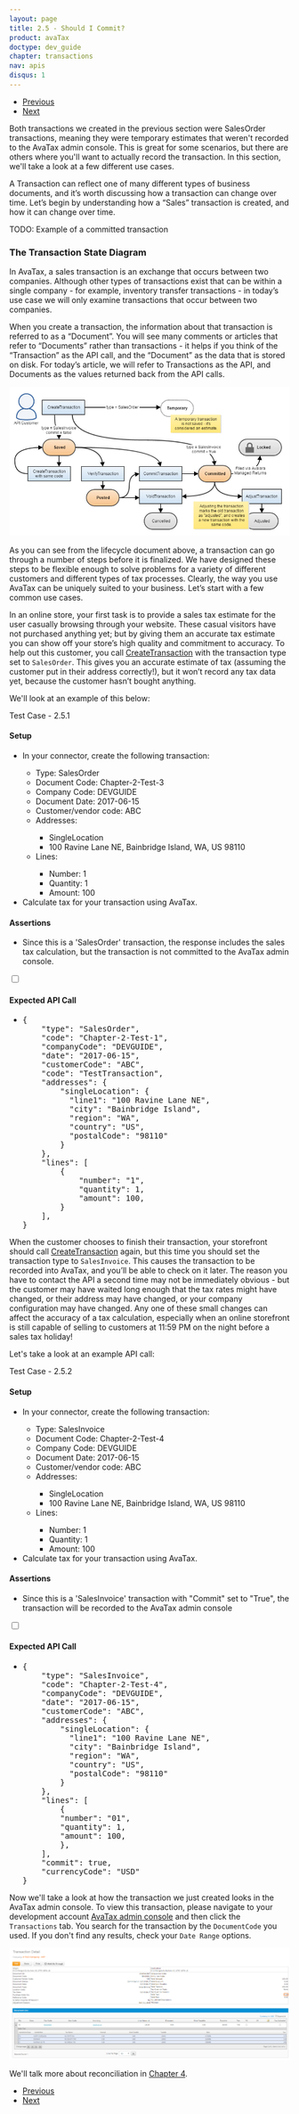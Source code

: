 ```yaml
---
layout: page
title: 2.5 - Should I Commit?
product: avaTax
doctype: dev_guide
chapter: transactions
nav: apis
disqus: 1
---
```

<ul class="pager">
  <li class="previous"><a href="/avatax/dev-guide/transactions/examples/"><i class="glyphicon glyphicon-chevron-left"></i>Previous</a></li>
  <li class="next"><a href="/avatax/dev-guide/transactions/document-types/">Next<i class="glyphicon glyphicon-chevron-right"></i></a></li>
</ul>

Both transactions we created in the previous section were SalesOrder transactions, meaning they were temporary estimates that weren't recorded to the AvaTax admin console. This is great for some scenarios, but there are others where you'll want to actually record the transaction. In this section, we'll take a look at a few different use cases.

A Transaction can reflect one of many different types of business documents, and it’s worth discussing how a transaction can change over time. Let’s begin by understanding how a “Sales” transaction is created, and how it can change over time.

TODO: Example of a committed transaction

<h3>The Transaction State Diagram</h3>

In AvaTax, a sales transaction is an exchange that occurs between two companies. Although other types of transactions exist that can be within a single company - for example, inventory transfer transactions - in today’s use case we will only examine transactions that occur between two companies.

When you create a transaction, the information about that transaction is referred to as a “Document”. You will see many comments or articles that refer to “Documents” rather than transactions - it helps if you think of the “Transaction” as the API call, and the “Document” as the data that is stored on disk. For today’s article, we will refer to Transactions as the API, and Documents as the values returned back from the API calls.

<img class="dev-guide-pic" src="/avatax/dev-guide/transactions/transaction-commit.png">

As you can see from the lifecycle document above, a transaction can go through a number of steps before it is finalized. We have designed these steps to be flexible enough to solve problems for a variety of different customers and different types of tax processes. Clearly, the way you use AvaTax can be uniquely suited to your business. Let’s start with a few common use cases.

In an online store, your first task is to provide a sales tax estimate for the user casually browsing through your website. These casual visitors have not purchased anything yet; but by giving them an accurate tax estimate you can show off your store’s high quality and commitment to accuracy. To help out this customer, you call <a class="dev-guide-link" href="https://developer.avalara.com/api-reference/avatax/rest/v2/methods/Transactions/CreateTransaction/">CreateTransaction</a> with the transaction type set to <code>SalesOrder</code>. This gives you an accurate estimate of tax (assuming the customer put in their address correctly!), but it won’t record any tax data yet, because the customer hasn’t bought anything.

We'll look at an example of this below:
<div class="dev-guide-test" id="test1">
<div class="dev-guide-test-heading">Test Case - 2.5.1 </div>
<div class="dev-guide-test-content">
<h4>Setup</h4>
<ul class="dev-guide-list">
    <li>In your connector, create the following transaction:</li>
    <ul class="dev-guide-list">
        <li>Type: SalesOrder</li>
        <li>Document Code: Chapter-2-Test-3</li>
        <li>Company Code: DEVGUIDE</li>
        <li>Document Date: 2017-06-15</li>
        <li>Customer/vendor code: ABC</li>
        <li>Addresses:</li>
            <ul class="dev-guide-list">
                <li>SingleLocation</li>
                <li>100 Ravine Lane NE, Bainbridge Island, WA, US 98110</li>
            </ul>
        <li>Lines:</li>
            <ul class="dev-guide-list">
                <li>Number: 1</li>
                <li>Quantity: 1</li>
                <li>Amount: 100</li>
            </ul>
    </ul>
    <li>Calculate tax for your transaction using AvaTax.</li>
</ul>

<h4>Assertions</h4>
<ul class="dev-guide-list">
    <li>Since this is a 'SalesOrder' transaction, the response includes the sales tax calculation, but the transaction is not committed to the AvaTax admin console.</li>
</ul>

<div class="dev-guide-dropdown">
    <input id="checkbox_toggle" type="checkbox" />
    <i id="icon-up" class="glyphicon glyphicon-chevron-down"></i><i id="icon-down" class="glyphicon glyphicon-chevron-right"></i>
    <label for="checkbox_toggle"><h4>Expected API Call</h4></label>
    <ul class="dev-guide-dropdown-content">
        <li>
            <pre>
{
    "type": "SalesOrder",
    "code": "Chapter-2-Test-1",
    "companyCode": "DEVGUIDE",
    "date": "2017-06-15",
    "customerCode": "ABC",
    "code": "TestTransaction",
    "addresses": {
        "singleLocation": {
          "line1": "100 Ravine Lane NE",
          "city": "Bainbridge Island",
          "region": "WA",
          "country": "US",
          "postalCode": "98110"
        }
    },
    "lines": [
        {
            "number": "1",
            "quantity": 1,
            "amount": 100,
        }
    ],
}
</pre>
        </li>
    </ul>
</div>
</div>
</div>

When the customer chooses to finish their transaction, your storefront should call <a class="dev-guide-link" href="https://developer.avalara.com/api-reference/avatax/rest/v2/methods/Transactions/CreateTransaction/">CreateTransaction</a> again, but this time you should set the transaction type to <code>SalesInvoice</code>. This causes the transaction to be recorded into AvaTax, and you’ll be able to check on it later. The reason you have to contact the API a second time may not be immediately obvious - but the customer may have waited long enough that the tax rates might have changed, or their address may have changed, or your company configuration may have changed. Any one of these small changes can affect the accuracy of a tax calculation, especially when an online storefront is still capable of selling to customers at 11:59 PM on the night before a sales tax holiday!

Let's take a look at an example API call:
<div class="dev-guide-test" id="test2">
<div class="dev-guide-test-heading">Test Case - 2.5.2 </div>
<div class="dev-guide-test-content">
<h4>Setup</h4>
<ul class="dev-guide-list">
    <li>In your connector, create the following transaction:</li>
    <ul class="dev-guide-list">
        <li>Type: SalesInvoice</li>
        <li>Document Code: Chapter-2-Test-4</li>
        <li>Company Code: DEVGUIDE</li>
        <li>Document Date: 2017-06-15</li>
        <li>Customer/vendor code: ABC</li>
        <li>Addresses:</li>
            <ul class="dev-guide-list">
                <li>SingleLocation</li>
                <li>100 Ravine Lane NE, Bainbridge Island, WA, US 98110</li>
            </ul>
        <li>Lines:</li>
            <ul class="dev-guide-list">
                <li>Number: 1</li>
                <li>Quantity: 1</li>
                <li>Amount: 100</li>
            </ul>
    </ul>
    <li>Calculate tax for your transaction using AvaTax.</li>
</ul>

<h4>Assertions</h4>
<ul class="dev-guide-list">
    <li>Since this is a 'SalesInvoice' transaction with "Commit" set to "True", the transaction will be recorded to the AvaTax admin console</li>
</ul>

<div class="dev-guide-dropdown">
    <input id="checkbox_toggle2" type="checkbox" />
    <i id="icon-up" class="glyphicon glyphicon-chevron-down"></i><i id="icon-down" class="glyphicon glyphicon-chevron-right"></i>
    <label for="checkbox_toggle2"><h4>Expected API Call</h4></label>
    <ul class="dev-guide-dropdown-content">
        <li>
            <pre>
{
    "type": "SalesInvoice",
    "code": "Chapter-2-Test-4",
    "companyCode": "DEVGUIDE",
    "date": "2017-06-15",
    "customerCode": "ABC",
    "addresses": {
        "singleLocation": {
          "line1": "100 Ravine Lane NE",
          "city": "Bainbridge Island",
          "region": "WA",
          "country": "US",
          "postalCode": "98110"
        }
    },
    "lines": [
        {
        "number": "01",
        "quantity": 1,
        "amount": 100,
        },
    ],
    "commit": true,
    "currencyCode": "USD"
}
</pre>
        </li>
    </ul>
</div>
</div>
</div>

Now we'll take a look at how the transaction we just created looks in the AvaTax admin console. To view this transaction, please navigate to your development account <a class="dev-guide-link" href="">AvaTax admin console</a> and then click the <code>Transactions</code> tab. You search for the transaction by the <code>DocumentCode</code> you used. If you don't find any results, check your <code>Date Range</code> options.

<img class="dev-guide-pic" src="/avatax/dev-guide/transactions/Transaction-Detail.png"/>

We'll talk more about reconciliation in <a class="dev-guide-link" href="/avatax/dev-guide/reconciliation/">Chapter 4</a>.

<ul class="pager">
  <li class="previous"><a href="/avatax/dev-guide/transactions/examples/"><i class="glyphicon glyphicon-chevron-left"></i>Previous</a></li>
  <li class="next"><a href="/avatax/dev-guide/transactions/document-types/">Next<i class="glyphicon glyphicon-chevron-right"></i></a></li>
</ul>